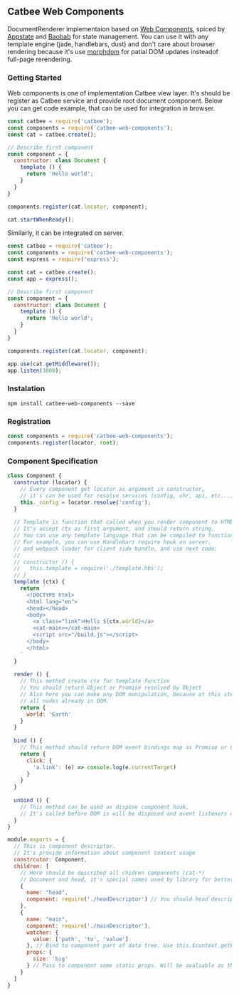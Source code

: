 ## Catbee Web Components

DocumentRenderer implementaion based on [Web Components](https://developer.mozilla.org/en-US/docs/Web/Web_Components), spiced by [Appstate](https://github.com/catbee/appstate) and [Baobab](https://github.com/Yomguithereal/baobab) for state management. You can use it with any template engine (jade, handlebars, dust) and don't care about browser rendering because it's use [morphdom](https://github.com/patrick-steele-idem/morphdom) for patial DOM updates insteadof full-page rerendering.

### Getting Started

Web components is one of implementation Catbee view layer. It's should be register as Catbee service and provide root document component. Below you can get code example, that can be used for integration in browser.

``` javascript
const catbee = require('catbee');
const components = require('catbee-web-components');
const cat = catbee.create();

// Describe first component
const component = {
  constructor: class Document {
    template () {
      return 'Hello world';
    }
  }
}

components.register(cat.locator, component);

cat.startWhenReady();
```

Similarly, it can be integrated on server.

``` javascript
const catbee = require('catbee');
const components = require('catbee-web-components');
const express = require('express');

const cat = catbee.create();
const app = express();

// Describe first component
const component = {
  constructor: class Document {
    template () {
      return 'Hello world';
    }
  }
}

components.register(cat.locator, component);

app.use(cat.getMiddleware());
app.listen(3000);
```

### Instalation

``` 
npm install catbee-web-components --save
```

### Registration

``` javascript
const components = require('catbee-web-components');
components.register(locator, root);
```

### Component Specification

``` javascript
class Component {
  constructor (locator) {
    // Every component get locator as argument in constructor, 
    // it's can be used for resolve services (config, uhr, api, etc...)
    this._config = locator.resolve('config');
  }
  
  // Template is function that called when you render component to HTML string
  // It's accept ctx as first argument, and should return string.
  // You can use any template language that can be compiled to function.
  // For example, you can use Handlebars require hook on server, 
  // and webpack loader for client side bundle, and use next code:
  // 
  // constructor () {
  //   this.template = require('./template.hbs');
  // }
  template (ctx) {
    return `
      <!DOCTYPE html>
      <html lang="en">
      <head></head>
      <body>
        <a class="link">Hello ${ctx.world}</a>
        <cat-main></cat-main>
        <script src="/build.js"></script>
      </body>
      </html>
    `
  }
  
  render () {
    // This method create ctx for template function
    // You should return Object or Promise resolved by Object
    // Also here you can make any DOM manipulation, because at this step 
    // all nodes already in DOM.
    return { 
      world: 'Earth'
    }
  }
  
  bind () {
    // This method should return DOM event bindings map as Promise or Object
    return {
      click: {
        'a.link': (e) => console.log(e.currentTarget)
      }
    }
  }
  
  unbind () {
    // This method can be used as dispose component hook.
    // It's called before DOM is will be disposed and event listeners detached.
  }
}

module.exports = {
  // This is component descriptor.
  // It's provide information about component context usage
  constrcutor: Component,
  children: [
    // Here should be described all chidren components (cat-*)
    // Document and head, it's special names used by library for better dev expirience.
    {
      name: "head",
      component: require('./headDescriptor') // You should head descriptor, same object as exports here
    },
    {
      name: "main",
      component: require('./mainDescriptor'),
      watcher: {
        value: ['path', 'to', 'value']
      }, // Bind to component part of data tree. Use this.$context.getWatcherData() to get it.
      props: {
        size: 'big'
      } // Pass to component some static props. Will be avaliable as this.$context.props
    }
  ]
}
